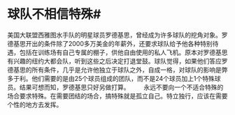 # 球队不相信特殊#
美国大联盟西雅图水手队的明星球员罗德基思，曾经成为许多球队的挖角对象。罗德基思开出的条件除了2000多万美金的年薪外，还要求球队给予他各种特别待遇，包括在训练场有自己专属的棚子，供他自由使用的私人飞机。原本对罗德基思有兴趣的纽约大都会队，听到这些之后决定打退堂鼓。球队觉得，如果他们答应罗德基思的所有条件，几乎是允许他独立于球队之外，自成一格，对球队的影响是弊多于利。他们需要的是由25个球员组成的团队，而不是24个球员加上1个特殊球员。结果可想而知，罗德基思只好另做打算。 
　　永远不要向一个不适合特殊的场合要求特殊。在需要团结的场合，搞特殊就是孤立自己。特立独行，应该在需要个性的地方去发挥。
 